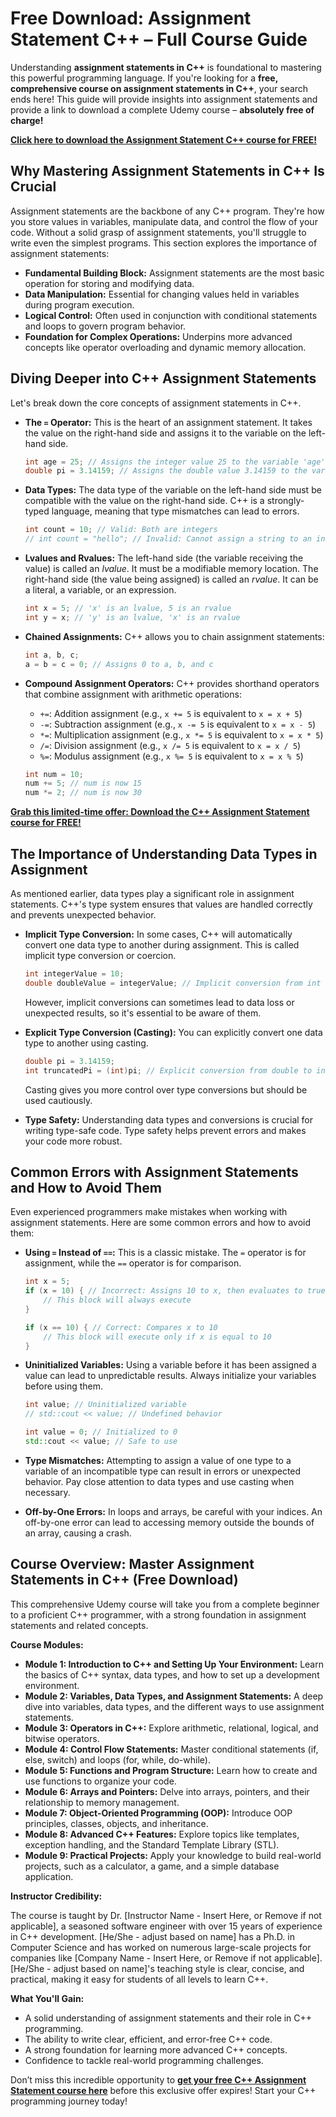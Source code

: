 # Free Download: Assignment Statement C++ – Full Course Guide

Understanding **assignment statements in C++** is foundational to mastering this powerful programming language. If you're looking for a **free, comprehensive course on assignment statements in C++**, your search ends here! This guide will provide insights into assignment statements and provide a link to download a complete Udemy course – **absolutely free of charge!**

[**Click here to download the Assignment Statement C++ course for FREE!**](https://udemywork.com/assignment-statement-c++)

## Why Mastering Assignment Statements in C++ Is Crucial

Assignment statements are the backbone of any C++ program. They're how you store values in variables, manipulate data, and control the flow of your code. Without a solid grasp of assignment statements, you'll struggle to write even the simplest programs. This section explores the importance of assignment statements:

*   **Fundamental Building Block:** Assignment statements are the most basic operation for storing and modifying data.
*   **Data Manipulation:** Essential for changing values held in variables during program execution.
*   **Logical Control:** Often used in conjunction with conditional statements and loops to govern program behavior.
*   **Foundation for Complex Operations:** Underpins more advanced concepts like operator overloading and dynamic memory allocation.

## Diving Deeper into C++ Assignment Statements

Let's break down the core concepts of assignment statements in C++.

*   **The `=` Operator:** This is the heart of an assignment statement. It takes the value on the right-hand side and assigns it to the variable on the left-hand side.

    ```c++
    int age = 25; // Assigns the integer value 25 to the variable 'age'
    double pi = 3.14159; // Assigns the double value 3.14159 to the variable 'pi'
    ```

*   **Data Types:** The data type of the variable on the left-hand side must be compatible with the value on the right-hand side. C++ is a strongly-typed language, meaning that type mismatches can lead to errors.

    ```c++
    int count = 10; // Valid: Both are integers
    // int count = "hello"; // Invalid: Cannot assign a string to an integer variable
    ```

*   **Lvalues and Rvalues:** The left-hand side (the variable receiving the value) is called an *lvalue*. It must be a modifiable memory location. The right-hand side (the value being assigned) is called an *rvalue*. It can be a literal, a variable, or an expression.

    ```c++
    int x = 5; // 'x' is an lvalue, 5 is an rvalue
    int y = x; // 'y' is an lvalue, 'x' is an rvalue
    ```

*   **Chained Assignments:** C++ allows you to chain assignment statements:

    ```c++
    int a, b, c;
    a = b = c = 0; // Assigns 0 to a, b, and c
    ```

*   **Compound Assignment Operators:** C++ provides shorthand operators that combine assignment with arithmetic operations:

    *   `+=`: Addition assignment (e.g., `x += 5` is equivalent to `x = x + 5`)
    *   `-=`: Subtraction assignment (e.g., `x -= 5` is equivalent to `x = x - 5`)
    *   `*=`: Multiplication assignment (e.g., `x *= 5` is equivalent to `x = x * 5`)
    *   `/=`: Division assignment (e.g., `x /= 5` is equivalent to `x = x / 5`)
    *   `%=`: Modulus assignment (e.g., `x %= 5` is equivalent to `x = x % 5`)

    ```c++
    int num = 10;
    num += 5; // num is now 15
    num *= 2; // num is now 30
    ```

[**Grab this limited-time offer: Download the C++ Assignment Statement course for FREE!**](https://udemywork.com/assignment-statement-c++)

## The Importance of Understanding Data Types in Assignment

As mentioned earlier, data types play a significant role in assignment statements. C++'s type system ensures that values are handled correctly and prevents unexpected behavior.

*   **Implicit Type Conversion:** In some cases, C++ will automatically convert one data type to another during assignment. This is called implicit type conversion or coercion.

    ```c++
    int integerValue = 10;
    double doubleValue = integerValue; // Implicit conversion from int to double
    ```

    However, implicit conversions can sometimes lead to data loss or unexpected results, so it's essential to be aware of them.

*   **Explicit Type Conversion (Casting):** You can explicitly convert one data type to another using casting.

    ```c++
    double pi = 3.14159;
    int truncatedPi = (int)pi; // Explicit conversion from double to int (truncates the decimal part)
    ```

    Casting gives you more control over type conversions but should be used cautiously.

*   **Type Safety:** Understanding data types and conversions is crucial for writing type-safe code. Type safety helps prevent errors and makes your code more robust.

## Common Errors with Assignment Statements and How to Avoid Them

Even experienced programmers make mistakes when working with assignment statements. Here are some common errors and how to avoid them:

*   **Using `=` Instead of `==`:** This is a classic mistake. The `=` operator is for assignment, while the `==` operator is for comparison.

    ```c++
    int x = 5;
    if (x = 10) { // Incorrect: Assigns 10 to x, then evaluates to true (10 is non-zero)
        // This block will always execute
    }

    if (x == 10) { // Correct: Compares x to 10
        // This block will execute only if x is equal to 10
    }
    ```

*   **Uninitialized Variables:** Using a variable before it has been assigned a value can lead to unpredictable results. Always initialize your variables before using them.

    ```c++
    int value; // Uninitialized variable
    // std::cout << value; // Undefined behavior

    int value = 0; // Initialized to 0
    std::cout << value; // Safe to use
    ```

*   **Type Mismatches:** Attempting to assign a value of one type to a variable of an incompatible type can result in errors or unexpected behavior. Pay close attention to data types and use casting when necessary.

*   **Off-by-One Errors:** In loops and arrays, be careful with your indices. An off-by-one error can lead to accessing memory outside the bounds of an array, causing a crash.

## Course Overview: Master Assignment Statements in C++ (Free Download)

This comprehensive Udemy course will take you from a complete beginner to a proficient C++ programmer, with a strong foundation in assignment statements and related concepts.

**Course Modules:**

*   **Module 1: Introduction to C++ and Setting Up Your Environment:** Learn the basics of C++ syntax, data types, and how to set up a development environment.
*   **Module 2: Variables, Data Types, and Assignment Statements:** A deep dive into variables, data types, and the different ways to use assignment statements.
*   **Module 3: Operators in C++:** Explore arithmetic, relational, logical, and bitwise operators.
*   **Module 4: Control Flow Statements:** Master conditional statements (if, else, switch) and loops (for, while, do-while).
*   **Module 5: Functions and Program Structure:** Learn how to create and use functions to organize your code.
*   **Module 6: Arrays and Pointers:** Delve into arrays, pointers, and their relationship to memory management.
*   **Module 7: Object-Oriented Programming (OOP):** Introduce OOP principles, classes, objects, and inheritance.
*   **Module 8: Advanced C++ Features:** Explore topics like templates, exception handling, and the Standard Template Library (STL).
*   **Module 9: Practical Projects:** Apply your knowledge to build real-world projects, such as a calculator, a game, and a simple database application.

**Instructor Credibility:**

The course is taught by Dr. [Instructor Name - Insert Here, or Remove if not applicable], a seasoned software engineer with over 15 years of experience in C++ development. [He/She - adjust based on name] has a Ph.D. in Computer Science and has worked on numerous large-scale projects for companies like [Company Name - Insert Here, or Remove if not applicable]. [He/She - adjust based on name]'s teaching style is clear, concise, and practical, making it easy for students of all levels to learn C++.

**What You'll Gain:**

*   A solid understanding of assignment statements and their role in C++ programming.
*   The ability to write clear, efficient, and error-free C++ code.
*   A strong foundation for learning more advanced C++ concepts.
*   Confidence to tackle real-world programming challenges.

Don’t miss this incredible opportunity to **[get your free C++ Assignment Statement course here](https://udemywork.com/assignment-statement-c++)** before this exclusive offer expires! Start your C++ programming journey today!
